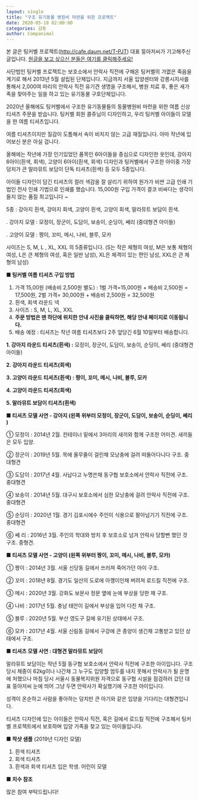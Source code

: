 ```yaml
---
layout: single
title: "구조 유기동물 병원비 마련을 위한 프로젝트"
date: 2020-05-18 02:00:00
categories: 감동
author: Companimal
---
```


본 글은 팅커벨 프로젝트(http://cafe.daum.net/T-PJT) 대표 뚱아저씨가 기고해주신 글입니다. [원글을 보고 싶으신 분들은 여기를 클릭해주세요!](https://blog.naver.com/tinkerbell-project/221960004766)

사단법인 팅커벨 프로젝트는 보호소에서 안락사 직전에 구해온 팅커벨의 가엾은 죽음을 계기로 해서 2013년 5월 설립된 단체입니다. 지금까지 서울 입양센터와 강릉시지사를 통해서 2,000여 마리의 안락사 직전 유기견 생명을 구조해서, 병원 치료 후, 좋은 새가족을 찾아주는 일을 하고 있는 유기동물 구호단체입니다.

2020년 올해에도 팅커벨에서 구조한 유기동물들의 동물병원비 마련을 위한 여름 신상 티셔츠 주문을 받습니다. 팅커벨 회원 콜쥬님이 디자인하고, 우리 팅커벨 아이들이 모델을 한 여름 티셔츠입니다.

여름 티셔츠이지만 질감이 도톰해서 속이 비치지 않는 고급 재질입니다. 아마 작년에 입어보신 분은 아실 겁니다.

올해에는 작년에 가장 인기있었던 품목인 6아이들을 중심으로 디자인한 옷인데, 강아지 6아이(흰색, 회색), 고양이 6아이(흰색, 회색) 디자인과 팅커벨에서 구조한 아이중 가장 덩치가 큰 말라뮤트 보담이 단독 티셔츠(흰색) 등 모두 5종입니다.

아이들 디자인이 담긴 티셔츠의 컬러 색감을 잘 살리기 위하여 원가가 비싼 고급 인쇄 기법인 전사 인쇄 기법으로 인쇄를 했습니다. 15,000원 구입 가격이 결코 비싸다는 생각이 들지 않는 품질 최고입니다 ~

5종 : 강아지 흰색, 강아지 회색, 고양이 흰색, 고양이 회색, 말라뮤트 보담이 흰색.

. 강아지 모델 : 모정이, 장군이, 도담이, 보송이, 순딩이, 쎄리 (중대형견 아이들)

. 고양이 모델 : 짱이, 꼬미, 메시, 나비, 블루, 모카

사이즈는 S, M, L , XL, XXL 의 5종류입니다. (S는 작은 체형의 여성, M은 보통 체형의 여성, L은 큰 체형의 여성, 혹은 일반 남성), XL은 체격이 있는 편인 남성, XXL은 큰 체형의 남성)

**■ 팅커벨 여름 티셔츠 구입 방법**

1. 가격 15,00원 (배송비 2,500원 별도) :
   1벌 가격=15,000원 + 배송비 2,500원 = 17,500원, 2벌 가격= 30,000원 + 배송비 2,500원 = 32,500원
2. 흰색, 회색 라운드 넥
3. 사이즈 : S, M, L, XL, XXL
4. **주문 방법은 맨 하단에 위치한 안내 사진을 클릭하면, 해당 안내 페이지로 이동됩니다.**
5. 배송 예정 : 티셔츠는 작년 여름 티셔츠보다 2주 앞당긴 6월 10일부터 배송합니다.

**1. 강아지 라운드 티셔츠(흰색) :** 모정이, 장군이, 도담이, 보송이, 순딩이, 쎄리 (중대형견 아이들)

**2. 강아지 라운드 티셔츠(회색)**

**3. 고양이 라운드 티셔츠(흰색) : 짱이, 꼬미, 메시, 나비, 블루, 모카**

**4. 고양이 라운드 티셔츠(회색)**

**5. 말라뮤트 보담이 티셔츠(흰색)**

**■ 티셔츠 모델 사연 - 강아지 (왼쪽 위부터 모정이, 장군이, 도담이, 보송이, 순딩이, 쎄리 )**

① 모정이 : 2014년 2월. 컨테이너 밑에서 3마리의 새끼와 함께 구조한 어미견. 새끼들은 모두 입양.

② 장군이 : 2019년 5월. 목에 올무줄이 걸린채 모낭충에 걸려 떠돌아다니다 구조. 중대형견

③ 도담이 : 2017년 4월. 사납다고 누명쓴채 동구협 보호소에서 안락사 직전에 구조. 중대형견

④ 보송이 : 2014년 5월. 대구시 보호소에서 심한 모낭충에 걸려 안락사 직전에 구조. 중대형견

⑤ 순딩이 : 2020년 1월. 경기 김포시에수 주인이 식용으로 팔아넘기기 직전에 구조. 중대형견

⑥ 쎄 리 : 2016년 3월. 주인의 학대와 방치 후 보호소로 넘겨 안락사 당할뻔 했던 것 구조. 중형견.

**■ 티셔츠 모델 사연 - 고양이 (왼쪽 위부터 짱이, 꼬미, 메시, 나비, 블루, 모카)**

① 짱이 : 2014년 3월. 서울 신당동 길에서 쓰러져 죽어가던 아이 구조.

② 꼬미 : 2018년 8월. 경기도 일산의 도로에 아깽이인채 버려져 로드킬 직전에 구조.

③ 메시 : 2020년 3월. 강화도 보문사 정문 옆에 눈에 부상을 당한 채 구조.

④ 나비 : 2017년 5월. 충남 태안이 길에서 부상을 입어 다친 채 구조.

⑤ 블루 : 2020년 5월. 부산 영도구 길에 유기된 상태에서 구조.

⑥ 모카 : 2017년 4월. 서울 신림동 길에서 구강에 큰 종양이 생긴채 고통받고 있던 상태에서 구조.

**■ 티셔츠 모델 사연 : 대형견 말라뮤트 보담이**

말라뮤트 보담이는 작년 5월 동구협 보호소에서 안락사 직전에 구조한 아이입니다. 구조 당시 체중이 62kg이나 나간채 그 누구도 입양할 엄두를 내지 못해서 안락사가 될 운명에 처했으나 마침 당시 서울시 동물복지위원 자격으로 동구협 시설을 점검하러 갔던 대표 뚱아저씨 눈에 띄어 그냥 두면 안락사가 확실했기에 구조한 아이입니다.

성격이 온순하고 사람을 좋아하는 덩치만 큰 아기와 같은 입양을 기다리는 대형견입니다.

티셔츠 디자인에 있는 아이들은 안락사 직전, 혹은 길에서 로드킬 직전에 구조해서 팅커벨 프로젝트에서 보호하며 입양 가족을 찾고 있는 아이들입니다.

**■ 착샷 샘플** (2019년 디자인 모델)

1. 흰색 티셔츠
2. 회색 티셔츠
3. 흰색과 회색 티셔츠 입은 학생. 어린이 모델

**■ 치수 참조**

[](https://blog.naver.com/tinkerbell-project/221960004766)

많은 참여 부탁드립니다!
